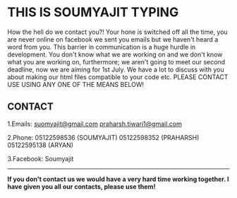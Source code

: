 THIS IS SOUMYAJIT TYPING
================================
How the hell do we contact you?! Your hone is switched off all the time, you are never online on facebook
we sent you emails but we haven't heard a word from you. This barrier in communication is a huge hurdle in
development. You don't know what we are working on and we don't know what you are working on, furthermore;
we aren't going to meet our second deadline, now we are aiming for 1st July. We have a lot to discuss with you
about making our html files compatible to your code etc. PLEASE CONTACT USE USING ANY ONE OF THE MEANS BELOW!

CONTACT
--------------
1.Emails:
  suomyajit@gmail.com
  praharsh.tiwari1@gmail.com
  
2.Phone:
  05122598536 (SOUMYAJIT)
  05122598352 (PRAHARSH)
  05122595138 (ARYAN)
  
3.Facebook:
  Soumyajit

-------------------------------
**If you don't contact us we would have a very hard time working together.
  I have given you all our contacts, please use them!**
  
